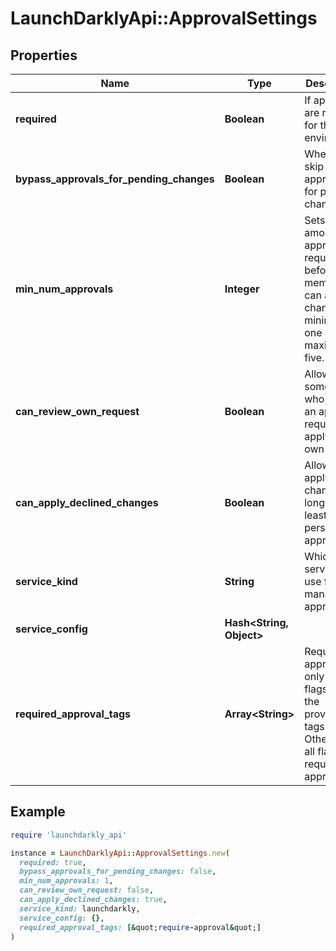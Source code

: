 # LaunchDarklyApi::ApprovalSettings

## Properties

| Name | Type | Description | Notes |
| ---- | ---- | ----------- | ----- |
| **required** | **Boolean** | If approvals are required for this environment |  |
| **bypass_approvals_for_pending_changes** | **Boolean** | Whether to skip approvals for pending changes |  |
| **min_num_approvals** | **Integer** | Sets the amount of approvals required before a member can apply a change. The minimum is one and the maximum is five. |  |
| **can_review_own_request** | **Boolean** | Allow someone who makes an approval request to apply their own change |  |
| **can_apply_declined_changes** | **Boolean** | Allow applying the change as long as at least one person has approved |  |
| **service_kind** | **String** | Which service to use for managing approvals |  |
| **service_config** | **Hash&lt;String, Object&gt;** |  |  |
| **required_approval_tags** | **Array&lt;String&gt;** | Require approval only on flags with the provided tags. Otherwise all flags will require approval. |  |

## Example

```ruby
require 'launchdarkly_api'

instance = LaunchDarklyApi::ApprovalSettings.new(
  required: true,
  bypass_approvals_for_pending_changes: false,
  min_num_approvals: 1,
  can_review_own_request: false,
  can_apply_declined_changes: true,
  service_kind: launchdarkly,
  service_config: {},
  required_approval_tags: [&quot;require-approval&quot;]
)
```


